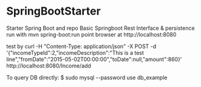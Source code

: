 # SpringBootStarter
Starter Spring Boot and repo
Basic Springboot  Rest Interface & persistence
run with  mvn spring-boot:run
point browser at http://localhost:8080


test by curl -H "Content-Type: application/json" -X POST -d '{"incomeTypeId":2,"incomeDescription":"This is a test line","fromDate":"2015-05-02T00:00:00","toDate":null,"amount":860}' http://localhost:8080/Income/add


To query DB directly:
$ sudo mysql --password
use db_example